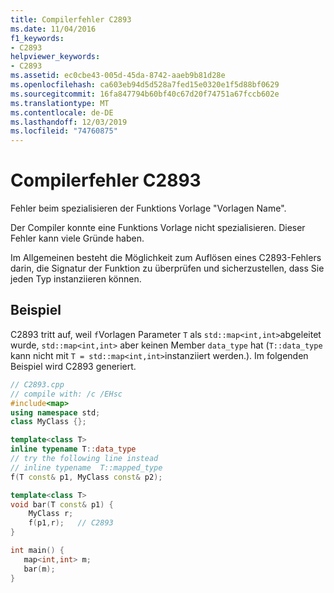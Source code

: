 ```yaml
---
title: Compilerfehler C2893
ms.date: 11/04/2016
f1_keywords:
- C2893
helpviewer_keywords:
- C2893
ms.assetid: ec0cbe43-005d-45da-8742-aaeb9b81d28e
ms.openlocfilehash: ca603eb94d5d528a7fed15e0320e1f5d88bf0629
ms.sourcegitcommit: 16fa847794b60bf40c67d20f74751a67fccb602e
ms.translationtype: MT
ms.contentlocale: de-DE
ms.lasthandoff: 12/03/2019
ms.locfileid: "74760875"
---
```

# <a name="compiler-error-c2893"></a>Compilerfehler C2893

Fehler beim spezialisieren der Funktions Vorlage "Vorlagen Name".

Der Compiler konnte eine Funktions Vorlage nicht spezialisieren. Dieser Fehler kann viele Gründe haben.

Im Allgemeinen besteht die Möglichkeit zum Auflösen eines C2893-Fehlers darin, die Signatur der Funktion zu überprüfen und sicherzustellen, dass Sie jeden Typ instanziieren können.

## <a name="example"></a>Beispiel

C2893 tritt auf, weil `f`Vorlagen Parameter `T` als `std::map<int,int>`abgeleitet wurde, `std::map<int,int>` aber keinen Member `data_type` hat (`T::data_type` kann nicht mit `T = std::map<int,int>`instanziiert werden.). Im folgenden Beispiel wird C2893 generiert.

```cpp
// C2893.cpp
// compile with: /c /EHsc
#include<map>
using namespace std;
class MyClass {};

template<class T>
inline typename T::data_type
// try the following line instead
// inline typename  T::mapped_type
f(T const& p1, MyClass const& p2);

template<class T>
void bar(T const& p1) {
    MyClass r;
    f(p1,r);   // C2893
}

int main() {
   map<int,int> m;
   bar(m);
}
```
